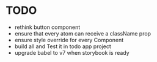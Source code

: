 # TODO

- rethink button component
- ensure that every atom can receive a className prop
- ensure style override for every Component
- build all and Test it in todo app project
- upgrade babel to v7 when storybook is ready
